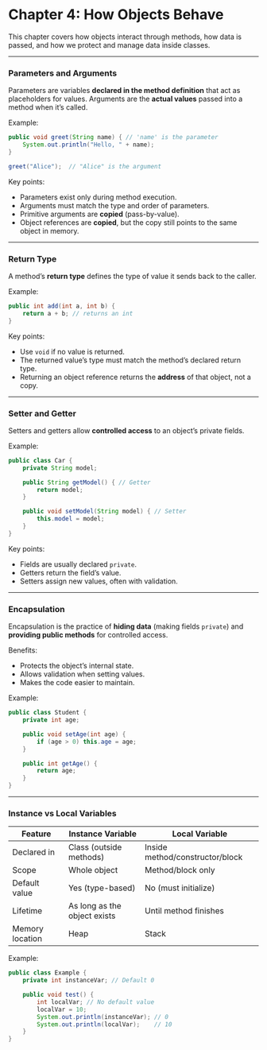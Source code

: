 # Chapter 4: How Objects Behave

This chapter covers how objects interact through methods, how data is passed, and how we protect and manage data inside classes.

---

### Parameters and Arguments

Parameters are variables **declared in the method definition** that act as placeholders for values.
Arguments are the **actual values** passed into a method when it’s called.

Example:

```java
public void greet(String name) { // 'name' is the parameter
    System.out.println("Hello, " + name);
}

greet("Alice");  // "Alice" is the argument
```

Key points:

* Parameters exist only during method execution.
* Arguments must match the type and order of parameters.
* Primitive arguments are **copied** (pass-by-value).
* Object references are **copied**, but the copy still points to the same object in memory.

---

### Return Type

A method’s **return type** defines the type of value it sends back to the caller.

Example:

```java
public int add(int a, int b) {
    return a + b; // returns an int
}
```

Key points:

* Use `void` if no value is returned.
* The returned value’s type must match the method’s declared return type.
* Returning an object reference returns the **address** of that object, not a copy.

---

### Setter and Getter

Setters and getters allow **controlled access** to an object’s private fields.

Example:

```java
public class Car {
    private String model;

    public String getModel() { // Getter
        return model;
    }

    public void setModel(String model) { // Setter
        this.model = model;
    }
}
```

Key points:

* Fields are usually declared `private`.
* Getters return the field’s value.
* Setters assign new values, often with validation.

---

### Encapsulation

Encapsulation is the practice of **hiding data** (making fields `private`) and **providing public methods** for controlled access.

Benefits:

* Protects the object’s internal state.
* Allows validation when setting values.
* Makes the code easier to maintain.

Example:

```java
public class Student {
    private int age;

    public void setAge(int age) {
        if (age > 0) this.age = age;
    }

    public int getAge() {
        return age;
    }
}
```

---

### Instance vs Local Variables

| Feature         | Instance Variable            | Local Variable                  |
| --------------- | ---------------------------- | ------------------------------- |
| Declared in     | Class (outside methods)      | Inside method/constructor/block |
| Scope           | Whole object                 | Method/block only               |
| Default value   | Yes (type-based)             | No (must initialize)            |
| Lifetime        | As long as the object exists | Until method finishes           |
| Memory location | Heap                         | Stack                           |

Example:

```java
public class Example {
    private int instanceVar; // Default 0

    public void test() {
        int localVar; // No default value
        localVar = 10;
        System.out.println(instanceVar); // 0
        System.out.println(localVar);    // 10
    }
}
```
